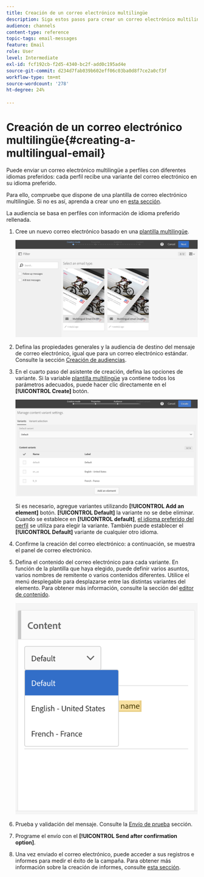 ```yaml
---
title: Creación de un correo electrónico multilingüe
description: Siga estos pasos para crear un correo electrónico multilingüe dirigido a destinatarios con diferentes idiomas preferidos.
audience: channels
content-type: reference
topic-tags: email-messages
feature: Email
role: User
level: Intermediate
exl-id: fcf192cb-f2d5-4340-bc2f-add0c195ad4e
source-git-commit: d234d7fab039b602eff06c03ba0d8f7ce2a0cf3f
workflow-type: tm+mt
source-wordcount: '278'
ht-degree: 24%

---
```


# Creación de un correo electrónico multilingüe{#creating-a-multilingual-email}

Puede enviar un correo electrónico multilingüe a perfiles con diferentes idiomas preferidos: cada perfil recibe una variante del correo electrónico en su idioma preferido.

Para ello, compruebe que dispone de una plantilla de correo electrónico multilingüe. Si no es así, aprenda a crear uno en [esta sección](../../channels/using/multilingual-messages-template.md).

La audiencia se basa en perfiles con información de idioma preferido rellenada.

1. Cree un nuevo correo electrónico basado en una [plantilla multilingüe](../../channels/using/multilingual-messages-template.md).

   ![](assets/multi_create1.png)

1. Defina las propiedades generales y la audiencia de destino del mensaje de correo electrónico, igual que para un correo electrónico estándar. Consulte la sección [Creación de audiencias](../../audiences/using/creating-audiences.md).

1. En el cuarto paso del asistente de creación, defina las opciones de variante. Si la variable [plantilla multilingüe](../../channels/using/multilingual-messages-template.md) ya contiene todos los parámetros adecuados, puede hacer clic directamente en el **[!UICONTROL Create]** botón.

   ![](assets/multi_create4.png)

   Si es necesario, agregue variantes utilizando **[!UICONTROL Add an element]** botón. **[!UICONTROL Default]** la variante no se debe eliminar. Cuando se establece en **[!UICONTROL default]**, [el idioma preferido del perfil](../../audiences/using/creating-profiles.md) se utiliza para elegir la variante. También puede establecer el **[!UICONTROL Default]** variante de cualquier otro idioma.

1. Confirme la creación del correo electrónico: a continuación, se muestra el panel de correo electrónico.
1. Defina el contenido del correo electrónico para cada variante. En función de la plantilla que haya elegido, puede definir varios asuntos, varios nombres de remitente o varios contenidos diferentes. Utilice el menú desplegable para desplazarse entre las distintas variantes del elemento. Para obtener más información, consulte la sección del [editor de contenido](../../designing/using/designing-content-in-adobe-campaign.md).

   ![](assets/multi_selectcontent.png)

1. Prueba y validación del mensaje. Consulte la [Envío de prueba](../../sending/using/sending-proofs.md) sección.
1. Programe el envío con el **[!UICONTROL Send after confirmation option]**.
1. Una vez enviado el correo electrónico, puede acceder a sus registros e informes para medir el éxito de la campaña. Para obtener más información sobre la creación de informes, consulte [esta sección](../../reporting/using/about-dynamic-reports.md).

